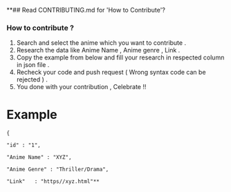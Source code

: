 **## Read CONTRIBUTING.md for 'How to Contribute'?

### How to contribute ?

1. Search and select the anime which you want to contribute .
2. Research the data like Anime Name , Anime genre , Link .
3. Copy the example from below and fill your research in respected column in json file .
4. Recheck your code and push request ( Wrong syntax code can be rejected ) .
5. You done with your contribution , Celebrate !! 

 # Example

    {
 
    "id" : "1",
    
    "Anime Name" : "XYZ",
    
    "Anime Genre" : "Thriller/Drama",
    
    "Link"   : "https//xyz.html"**
